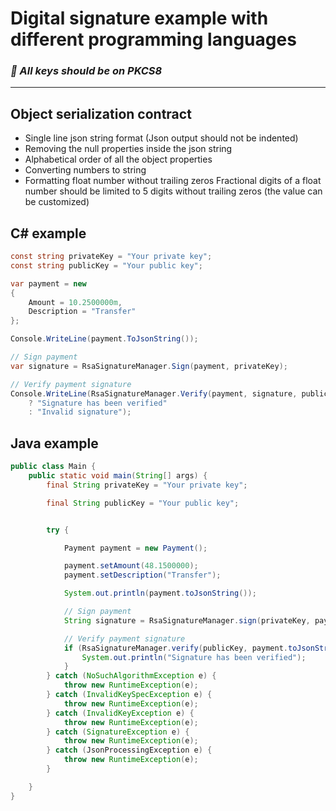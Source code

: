 # Digital signature example with different programming languages

### <i>:stop_sign: All keys should be on PKCS8</i>

<hr>

## Object serialization contract

<ul>
    <li>Single line json string format  (Json output should not be indented)</li>
    <li>Removing the null properties inside the json string</li>
    <li>Alphabetical order of all the object properties</li>
    <li>Converting numbers to string</li>
    <li> Formatting float number without trailing zeros
    Fractional digits of a float number should be limited to 5   digits without trailing zeros (the value can be customized)</li>
</ul>

## C# example

```csharp
const string privateKey = "Your private key";
const string publicKey = "Your public key";

var payment = new
{
    Amount = 10.2500000m,
    Description = "Transfer"
};

Console.WriteLine(payment.ToJsonString());

// Sign payment 
var signature = RsaSignatureManager.Sign(payment, privateKey);

// Verify payment signature
Console.WriteLine(RsaSignatureManager.Verify(payment, signature, publicKey)
    ? "Signature has been verified"
    : "Invalid signature");
```

## Java example

```java
public class Main {
    public static void main(String[] args) {
        final String privateKey = "Your private key";

        final String publicKey = "Your public key";


        try {

            Payment payment = new Payment();

            payment.setAmount(48.1500000);
            payment.setDescription("Transfer");

            System.out.println(payment.toJsonString());

            // Sign payment 
            String signature = RsaSignatureManager.sign(privateKey, payment.toJsonString());

            // Verify payment signature
            if (RsaSignatureManager.verify(publicKey, payment.toJsonString(), signature)) {
                System.out.println("Signature has been verified");
            }
        } catch (NoSuchAlgorithmException e) {
            throw new RuntimeException(e);
        } catch (InvalidKeySpecException e) {
            throw new RuntimeException(e);
        } catch (InvalidKeyException e) {
            throw new RuntimeException(e);
        } catch (SignatureException e) {
            throw new RuntimeException(e);
        } catch (JsonProcessingException e) {
            throw new RuntimeException(e);
        }

    }
}
```